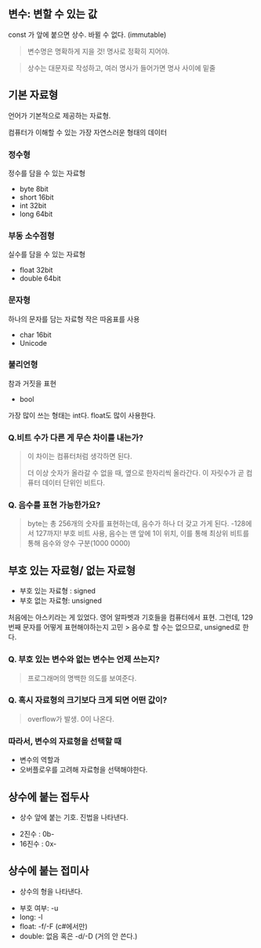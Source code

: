 ## 변수: 변할 수 있는 값
const 가 앞에 붙으면 상수. 바뀔 수 없다. (immutable)

> 변수명은 명확하게 지을 것! 명사로 정확히 지어야.

> 상수는 대문자로 작성하고, 여러 명사가 들어가면 명사 사이에 밑줄

## 기본 자료형
언어가 기본적으로 제공하는 자료형.

컴퓨터가 이해할 수 있는 가장 자연스러운 형태의 데이터

### 정수형
정수를 담을 수 있는 자료형

- byte 8bit
- short 16bit
- int 32bit
- long 64bit

### 부동 소수점형
실수를 담을 수 있는 자료형

- float 32bit
- double 64bit

### 문자형
하나의 문자를 담는 자료형
작은 따옴표를 사용
- char 16bit
- Unicode

### 불리언형
참과 거짓을 표현
- bool

가장 많이 쓰는 형태는 int다. float도 많이 사용한다.

### Q.비트 수가 다른 게 무슨 차이를 내는가?
> 이 차이는 컴퓨터처럼 생각하면 된다.
>
> 더 이상 숫자가 올라갈 수 없을 때, 옆으로 한자리씩 올라간다. 이 자릿수가 곧 컴퓨터 데이터 단위인 비트다.

### Q. 음수를 표현 가능한가요?
> byte는 총 256개의 숫자를 표현하는데, 음수가 하나 더 갖고 가게 된다. 
> -128에서 127까지! 
> 부호 비트 사용, 음수는 맨 앞에 1이 위치, 이를 통해 최상위 비트를 통해 음수와 양수 구분(1000 0000)

## 부호 있는 자료형/ 없는 자료형
- 부호 있는 자료형 : signed
- 부호 없는 자료형: unsigned

처음에는 아스키라는 게 있었다. 영어 알파벳과 기호들을 컴퓨터에서 표현.
그런데, 129번째 문자를 어떻게 표현해야하는지 고민 > 음수로 할 수는 없으므로, unsigned로 한다.

### Q. 부호 있는 변수와 없는 변수는 언제 쓰는지?
> 프로그래머의 명백한 의도를 보여준다.

### Q. 혹시 자료형의 크기보다 크게 되면 어떤 값이?
> overflow가 발생. 0이 나온다.


### 따라서, 변수의 자료형을 선택할 때 
- 변수의 역할과
- 오버플로우를 고려해 자료형을 선택해야한다.


## 상수에 붙는 접두사
- 상수 앞에 붙는 기호. 진법을 나타낸다.

* 2진수 : 0b-
* 16진수 : 0x-

## 상수에 붙는 접미사
- 상수의 형을 나타낸다.

* 부호 여부: -u
* long: -l
* float: -f/-F (c#에서만)
* double: 없음 혹은 -d/-D (거의 안 쓴다.)
